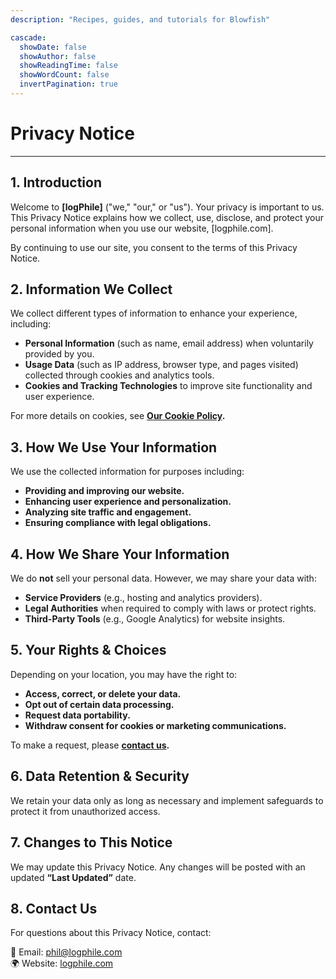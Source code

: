 ```yaml
---
description: "Recipes, guides, and tutorials for Blowfish"

cascade:
  showDate: false
  showAuthor: false
  showReadingTime: false
  showWordCount: false
  invertPagination: true
---
```

<h1 class="mt-2 mb-2 text-4xl font-extrabold text-neutral-900 dark:text-neutral">Privacy Notice</h1>
<hr class="mt-2 mb-6 border-neutral-700 dark:border-neutral-600">

## 1. Introduction
Welcome to **[logPhile]** ("we," "our," or "us"). Your privacy is important to us. This Privacy Notice explains how we collect, use, disclose, and protect your personal information when you use our website, [logphile.com].

By continuing to use our site, you consent to the terms of this Privacy Notice.

## 2. Information We Collect
We collect different types of information to enhance your experience, including:

- **Personal Information** (such as name, email address) when voluntarily provided by you.
- **Usage Data** (such as IP address, browser type, and pages visited) collected through cookies and analytics tools.
- **Cookies and Tracking Technologies** to improve site functionality and user experience.

For more details on cookies, see **[Our Cookie Policy](/cookie-policy).**

## 3. How We Use Your Information
We use the collected information for purposes including:

-  **Providing and improving our website.**
-  **Enhancing user experience and personalization.**
-  **Analyzing site traffic and engagement.**
-  **Ensuring compliance with legal obligations.**

## 4. How We Share Your Information
We do **not** sell your personal data. However, we may share your data with:

- **Service Providers** (e.g., hosting and analytics providers).
- **Legal Authorities** when required to comply with laws or protect rights.
- **Third-Party Tools** (e.g., Google Analytics) for website insights.

## 5. Your Rights & Choices
Depending on your location, you may have the right to:

- **Access, correct, or delete your data.**
- **Opt out of certain data processing.**
- **Request data portability.**
- **Withdraw consent for cookies or marketing communications.**

To make a request, please **[contact us](/contact).**

## 6. Data Retention & Security
We retain your data only as long as necessary and implement safeguards to protect it from unauthorized access.

## 7. Changes to This Notice
We may update this Privacy Notice. Any changes will be posted with an updated **“Last Updated”** date.

## 8. Contact Us
For questions about this Privacy Notice, contact:

<div class="privacy-contact">
📩 Email: <a href="mailto:phil@logphile.com">phil@logphile.com</a>  
<br>  
🌍 Website: <a href="https://logphile.com" target="_blank">logphile.com</a></div>
